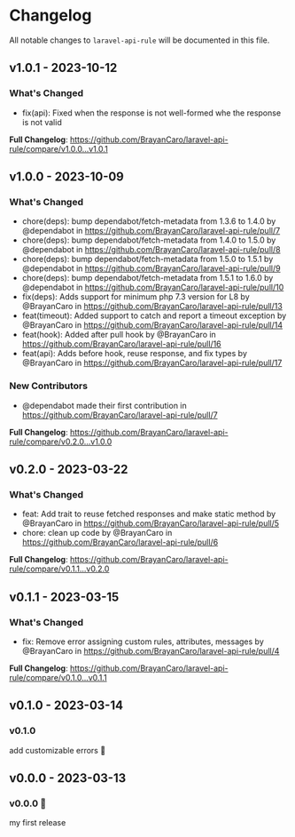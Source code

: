 # Changelog

All notable changes to `laravel-api-rule` will be documented in this file.

## v1.0.1 - 2023-10-12

### What's Changed

- fix(api): Fixed when the response is not well-formed whe the response is not valid

**Full Changelog**: https://github.com/BrayanCaro/laravel-api-rule/compare/v1.0.0...v1.0.1

## v1.0.0 - 2023-10-09

### What's Changed

- chore(deps): bump dependabot/fetch-metadata from 1.3.6 to 1.4.0 by @dependabot in https://github.com/BrayanCaro/laravel-api-rule/pull/7
- chore(deps): bump dependabot/fetch-metadata from 1.4.0 to 1.5.0 by @dependabot in https://github.com/BrayanCaro/laravel-api-rule/pull/8
- chore(deps): bump dependabot/fetch-metadata from 1.5.0 to 1.5.1 by @dependabot in https://github.com/BrayanCaro/laravel-api-rule/pull/9
- chore(deps): bump dependabot/fetch-metadata from 1.5.1 to 1.6.0 by @dependabot in https://github.com/BrayanCaro/laravel-api-rule/pull/10
- fix(deps): Adds support for minimum php 7.3 version for L8 by @BrayanCaro in https://github.com/BrayanCaro/laravel-api-rule/pull/13
- feat(timeout): Added support to catch and report a timeout exception by @BrayanCaro in https://github.com/BrayanCaro/laravel-api-rule/pull/14
- feat(hook): Added after pull hook by @BrayanCaro in https://github.com/BrayanCaro/laravel-api-rule/pull/16
- feat(api): Adds before hook, reuse response, and fix types by @BrayanCaro in https://github.com/BrayanCaro/laravel-api-rule/pull/17

### New Contributors

- @dependabot made their first contribution in https://github.com/BrayanCaro/laravel-api-rule/pull/7

**Full Changelog**: https://github.com/BrayanCaro/laravel-api-rule/compare/v0.2.0...v1.0.0

## v0.2.0 - 2023-03-22

### What's Changed

- feat: Add trait to reuse fetched responses and make static method by @BrayanCaro in https://github.com/BrayanCaro/laravel-api-rule/pull/5
- chore: clean up code by @BrayanCaro in https://github.com/BrayanCaro/laravel-api-rule/pull/6

**Full Changelog**: https://github.com/BrayanCaro/laravel-api-rule/compare/v0.1.1...v0.2.0

## v0.1.1 - 2023-03-15

### What's Changed

- fix: Remove error assigning custom rules, attributes, messages by @BrayanCaro in https://github.com/BrayanCaro/laravel-api-rule/pull/4

**Full Changelog**: https://github.com/BrayanCaro/laravel-api-rule/compare/v0.1.0...v0.1.1

## v0.1.0 - 2023-03-14

### v0.1.0

add customizable errors :cherry_blossom:

## v0.0.0 - 2023-03-13

### v0.0.0 :hibiscus:

my first release
